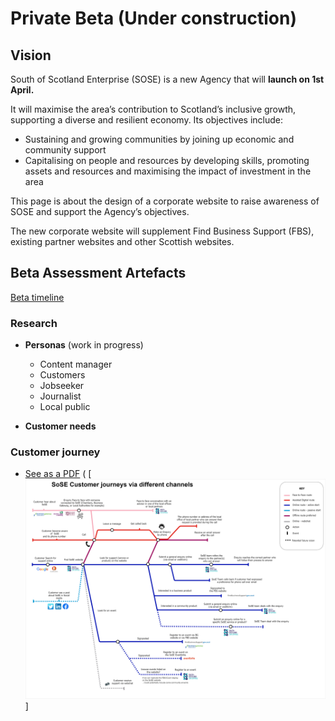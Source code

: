 
# Private Beta (Under construction)

## Vision

South of Scotland Enterprise (SOSE) is a new Agency that will **launch on 1st April.** 

It will maximise the area’s contribution to Scotland’s inclusive growth, supporting a diverse and resilient economy. Its objectives include:
- Sustaining and growing communities by joining up economic and community support
- Capitalising on people and resources by developing skills, promoting assets and resources and maximising the impact of investment in the area

This page is about the design of a corporate website to raise awareness of SOSE and support the Agency’s objectives.

The new corporate website will supplement Find Business Support (FBS), existing partner websites and other Scottish websites.

## Beta Assessment Artefacts

[Beta timeline](timeline/)

### Research

- **Personas** (work in progress)
    - Content manager
    - Customers
    - Jobseeker
    - Journalist
    - Local public

- **Customer needs**

### Customer journey
- [See as a PDF](/images/SoSE-journeys5.pdf)
(
[![customer journey via different channel as a tube map](/images/SoSE-journeys5.png)]
